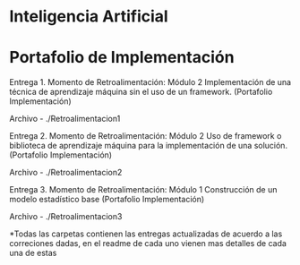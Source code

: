 # Inteligencia Artificial 
# Portafolio de Implementación

Entrega 1. 
Momento de Retroalimentación: Módulo 2 Implementación de una técnica de aprendizaje máquina sin el uso de un framework. (Portafolio Implementación)

Archivo - ./Retroalimentacion1

Entrega 2.
Momento de Retroalimentación: Módulo 2 Uso de framework o biblioteca de aprendizaje máquina para la implementación de una solución. (Portafolio Implementación)

Archivo - ./Retroalimentacion2

Entrega 3.
Momento de Retroalimentación: Módulo 1 Construcción de un modelo estadístico base (Portafolio Implementación)

Archivo - ./Retroalimentacion3


*Todas las carpetas contienen las entregas actualizadas de acuerdo a las correciones dadas, en el readme de cada uno vienen mas detalles de cada una de estas

